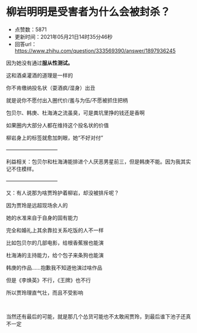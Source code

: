 # 柳岩明明是受害者为什么会被封杀？
- 点赞数：5871
- 更新时间：2021年05月21日14时35分46秒
- 回答url：https://www.zhihu.com/question/333569390/answer/1897936245
<body>
 <p data-pid="tNnIZKck">因为她没有通过<b>服从性测试。</b></p>
 <p data-pid="AIBIYLMZ">这和酒桌灌酒的道理是一样的</p>
 <p data-pid="SPoljz5T">你不肯缴纳投名状（耍酒疯/湿身）出丑</p>
 <p data-pid="jgDZnKZH">就是说你不愿付出入圈代价/羞与为伍/不愿被抓住把柄</p>
 <p data-pid="YNUv03zr">包贝尔、韩庚、杜海涛之流虽臭，可是粪坑里挣的钱还是香啊</p>
 <p data-pid="nfQR3oF-">如果圈内大部分人都在维持这个投名状的价值</p>
 <p data-pid="qjrQw_Tj">柳岩身上的标签就愈加刺眼，她“不好对付”</p>
 <p data-pid="8_ELuZ93">——————————</p>
 <p data-pid="UaJ4jRGb">利益相关：包贝尔和杜海涛能排进个人厌恶男星前三，但是韩庚不能。因为我其实记不住模样。</p>
 <p data-pid="6PBppqw-">——————————</p>
 <p data-pid="b036gilg">又：有人说那为啥贾玲护着柳岩，却没被排斥呢？</p>
 <p data-pid="P9mbY-eF">因为贾玲是远超现场余人的</p>
 <p data-pid="Xi7YNXX5">她的水准来自于自身的固有能力</p>
 <p data-pid="jJJ8Mn_3">完全和婚礼上其余靠拉关系吃饭的人不一样</p>
 <p data-pid="B9NhYKyN">比如包贝尔的几部电影，给根香蕉猴也能演</p>
 <p data-pid="VrMo4jUb">杜海涛的主持能力，给个包子来条狗也能演</p>
 <p data-pid="WF7Hptzz">韩庚的作品……抱歉我不知道他演过啥作品</p>
 <p data-pid="dvN1P11o">但是《李焕英》不行，《王牌》也不行</p>
 <p data-pid="J8UzMWZ-">所以贾玲理直气壮，而且不受影响</p>
 <p class="ztext-empty-paragraph"><br></p>
 <p data-pid="tzXgXDum">当然还有最后的可能，就是那几个怂货可能也不太敢闹贾玲，到最后谁下池子还真不一定</p>
</body>